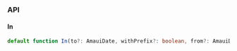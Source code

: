 

### API

#### In

```ts
default function In(to?: AmauiDate, withPrefix?: boolean, from?: AmauiDate): string;
```

